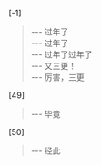 
[-1] 
>--- 过年了<br>
>--- 过年了<br>
>--- 过年了过年了<br>
>--- 又三更！<br>
>--- 厉害，三更<br>

[49] 
>--- 毕竟<br>

[50] 
>--- 经此<br>
